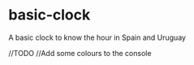 # basic-clock
A basic clock to know the hour in Spain and Uruguay


//TODO
//Add some colours to the console